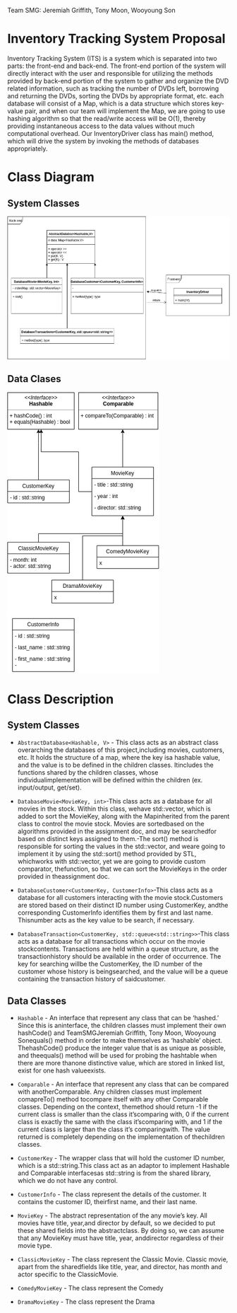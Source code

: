 Team SMG: Jeremiah Griffith, Tony Moon, Wooyoung Son

# Inventory Tracking System Proposal
Inventory Tracking System (ITS) is a system which is separated into two parts: the front-end and back-end. The front-end portion of the system will directly interact with the user and responsible for utilizing the methods provided by back-end portion of the system to gather and organize the DVD related information, such as tracking the number of DVDs left, borrowing and returning the DVDs, sorting the DVDs by appropriate format, etc. each database will consist of a Map, which is a data structure which stores key-value pair, and when our team will implement the Map, we are going to use hashing algorithm so that the read/write access will be O(1), thereby providing instantaneous access to the data values without much computational overhead. Our InventoryDriver class has main() method, which will drive the system by invoking the methods of databases appropriately. 

# Class Diagram
## System Classes
![alt text](https://github.com/wysohn/CSS343-Assignment4/blob/master/Classes_System.jpg)

## Data Clases
![alt text](https://github.com/wysohn/CSS343-Assignment4/blob/master/Classes_Data.jpg)

# Class Description
## System Classes
* `AbstractDatabase<Hashable, V>` - This class acts as an abstract class overarching the databases of this project,including movies, customers, etc. It holds the structure of a map, where the key isa hashable value, and the value is to be defined in the children classes. Itincludes the functions shared by the children classes, whose individualimplementation will be defined within the children (ex. input/output, get/set).

* `DatabaseMovie<MovieKey, int>`-This class acts as a database for all movies in the stock. Within this class, wehave std::vector, which is added to sort the MovieKey, along with the Mapinherited from the parent class to control the movie stock. Movies are sortedbased on the algorithms provided in the assignment doc, and may be searchedfor based on distinct keys assigned to them.-The sort() method is responsible for sorting the values in the std::vector, and weare going to implement it by using the std::sort() method provided by STL, whichworks with std::vector, yet we are going to provide custom comparator, thefunction, so that we can sort the MovieKeys in the order provided in theassignment doc.

* `DatabaseCustomer<CustomerKey, CustomerInfo>`-This class acts as a database for all customers interacting with the movie stock.Customers are stored based on their distinct ID number using CustomerKey, andthe corresponding CustomerInfo identifies them by first and last name. Thisnumber acts as the key value to be search, if necessary.

* `DatabaseTransaction<CustomerKey, std::queue<std::string>>`-This class acts as a database for all transactions which occur on the movie stockcontents. Transactions are held within a queue structure, as the transactionhistory should be available in the order of occurrence. The key for searching willbe the CustomerKey, the ID number of the customer whose history is beingsearched, and the value will be a queue containing the transaction history of saidcustomer.

## Data Classes

* `Hashable` - An interface that represent any class that can be ‘hashed.’ Since this is aninterface, the children classes must implement their own hashCode() and
TeamSMGJeremiah Griffith, Tony Moon, Wooyoung Sonequals() method in order to make themselves as ‘hashable’ object. ThehashCode() produce the integer value that is as unique as possible, and theequals() method will be used for probing the hashtable when there are more thanone distinctive value, which are stored in linked list, exist for one hash valueexists.

* `Comparable` - An interface that represent any class that can be compared with anotherComparable. Any children classes must implement comapreTo() method tocompare itself with any other Comparable classes. Depending on the context, themethod should return -1 if the current class is smaller than the class it’scomparing with, 0 if the current class is exactly the same with the class it’scomparing with, and 1 if the current class is larger than the class it’s comparingwith. The value returned is completely depending on the implementation of thechildren classes.

* `CustomerKey` - The wrapper class that will hold the customer ID number, which is a std::string.This class act as an adaptor to implement Hashable and Comparable interfacesas std::string is from the shared library, which we do not have any control.

* `CustomerInfo` - The class represent the details of the customer. It contains the customer ID, theirfirst name, and their last name.

* `MovieKey` - The abstract representation of the any movie’s key. All movies have title, year,and director by default, so we decided to put these shared fields into the abstractclass. By doing so, we can assume that any MovieKey must have title, year, anddirector regardless of their movie type.

* `ClassicMovieKey` - The class represent the Classic Movie. Classic movie, apart from the sharedfields like title, year, and director, has month and actor specific to the ClassicMovie.

* `ComedyMovieKey` - The class represent the Comedy

* `DramaMovieKey` - The class represent the Drama
